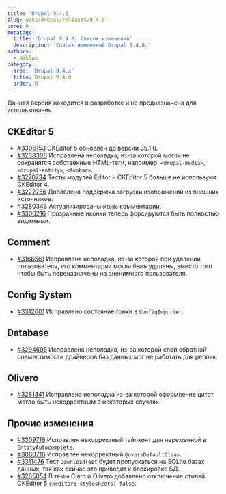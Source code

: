 ```yaml
---
title: 'Drupal 9.4.8'
slug: wiki/drupal/releases/9.4.8
core: 9
metatags:
  title: 'Drupal 9.4.8: Список изменений'
  description: 'Список изменений Drupal 9.4.8.'
authors:
  - Niklan
category:
  area: 'Drupal 9.4.x'
  title: Drupal 9.4.8
  order: 8
---
```


<Aside type="warning">

Данная версия находится в разработке и не предназначена для использования.

</Aside>

## CKEditor 5

- [#3306153](https://www.drupal.org/node/3306153) CKEditor 5 обновлён до версии 35.1.0.
- [#3268306](https://www.drupal.org/node/3268306) Исправлена неполадка, из-за которой могли не сохранятся
  собственные HTML-теги, например: `<drupal-media>`, `<drupal-entity>`, `<foobar>`.
- [#3270734](https://www.drupal.org/node/3270734) Тесты модулей Editor и CKEditor 5 больше не используют CKEditor 4.
- [#3222756](https://www.drupal.org/node/3222756) Добавлена поддержка загрузки изображений из внешних источников.
- [#3280343](https://www.drupal.org/node/3280343) Актуализированы `@todo` комментарии.
- [#3306216](https://www.drupal.org/node/3306216) Прозрачные иконки теперь форсируются быть полностью видимыми.

## Comment

- [#3166561](https://www.drupal.org/node/3166561) Исправлена неполадка, из-за которой при удалении пользователя, его комментарии могли быть удалены, вместо того чтобы быть переназначены на анонимного пользователя.

## Config System

- [#3312001](https://www.drupal.org/node/3312001) Исправлено состояние гонки в `ConfigImporter`.

## Database

- [#3294695](https://www.drupal.org/node/3294695) Исправлена неполадка, из-за которой слой обратной совместимости драйверов баз данных мог не работать для реплик.

## Olivero

- [#3281341](https://www.drupal.org/node/3281341) Исправлена неполадка из-за которой оформление цитат могло быть некорректным в некоторых случаях.

## Прочие изменения

- [#3309719](https://www.drupal.org/node/3309719) Исправлен некорректный тайпхинт для переменной в `EntityAutocomplete`.
- [#3060716](https://www.drupal.org/node/3060716) Исправлен некорректный `@oversDefaultClsas`.
- [#3311476](https://www.drupal.org/node/3311476) Тест `DownloadTest` будет пропускаться на SQLite базах данных, так как сейчас это приводит к блокировке БД.
- [#3285054](https://www.drupal.org/node/3285054) В темы Claro и Olivero добавлено отключение стилей CKEditor 5 `ckeditor5-stylesheets: false`.